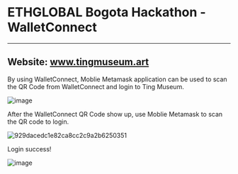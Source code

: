 # ETHGLOBAL Bogota Hackathon - WalletConnect
------------------------------------
Website: www.tingmuseum.art
------------------------------------
By using WalletConnect, Moblie Metamask application can be used to scan the QR Code from WalletConnect and login to Ting Museum.

![image](https://user-images.githubusercontent.com/54044930/194748857-c06f8a66-150b-4e95-baf0-d7aabc8d97f6.png)

After the WalletConnect QR Code show up, use Moblie Metamask to scan the QR code to login.

![929dacedc1e82ca8cc2c9a2b6250351](https://user-images.githubusercontent.com/54044930/194749187-799537e3-7c25-4e5f-bfe9-13ff2f66a684.jpg)

Login success!

![image](https://user-images.githubusercontent.com/54044930/194749205-b92982b4-eda5-4edc-b0da-983430b413a3.png)


